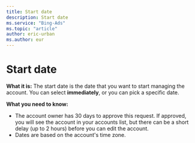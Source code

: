 ```yaml
---
title: Start date
description: Start date
ms.service: "Bing-Ads"
ms.topic: "article"
author: eric-urban
ms.author: eur
---
```


# Start date

**What it is:**  The start date is the date that you want to start managing the account. You can select **immediately**, or you can pick a specific date.

**What you need to know:**

- The account owner has 30 days to approve this request. If approved, you will see the account in your accounts list, but there can be a short delay (up to 2 hours) before you can edit the account.
- Dates are based on the account's time zone.


